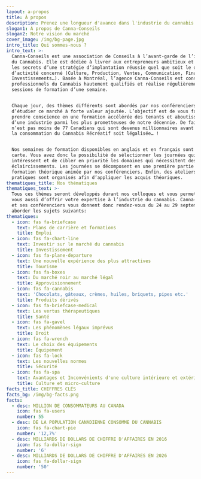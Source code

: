 ```yaml
---
layout: a-propos
title: À propos
description: Prenez une longueur d'avance dans l'industrie du cannabis
slogan1: À propos de Canna-Conseils
slogan2: Notre vision du marché
cover_image: /img/bg-page.jpg
intro_title: Qui sommes-nous ?
intro_text: >-
  Canna-Conseils est une association de Conseils à l’avant-garde de l’industrie
  du Cannabis. Elle est dédiée à livrer aux entrepreneurs ambitieux et aux PME
  les secrets d’une stratégie d’implantation réussie quel que soit le domaine
  d’activité concerné (Culture, Production, Ventes, Communication, Financements,
  Investissements…). Basée à Montréal, l’agence Canna-Conseils est constituée de
  professionnels du Cannabis hautement qualifiés et réalise régulièrement des
  sessions de formation d’une semaine.


  Chaque jour, des thèmes différents sont abordés par nos conférenciers afin
  d’étudier ce marché à forte valeur ajoutée. L’objectif est de vous faire
  prendre conscience en une formation accélérée des tenants et aboutissants
  d’une industrie parmi les plus prometteuses de notre décennie. De fait, ce
  n’est pas moins de 77 Canadiens qui sont devenus millionnaires avant même que
  la consommation du Cannabis Récréatif soit légalisée… !


  Nos semaines de formation disponibles en anglais et en français sont à la
  carte. Vous avez donc la possibilité de sélectionner les journées qui vous
  intéressent et de cibler en priorité les domaines qui nécessitent des
  éclaircissements. Les journées se décomposent en une première partie de
  formation théorique animée par nos conférenciers. Enfin, des ateliers
  pratiques sont organisés afin d’appliquer les acquis théoriques.
thematiques_title: Nos thématiques
thematiques_text: >-
  Tous ces thèmes seront développés durant nos colloques et vous permettront à
  vous aussi d’offrir votre expertise à l’industrie du cannabis. Canna-Conseils
  et ses conférenciers vous donnent donc rendez-vous du 24 au 29 septembre pour
  aborder les sujets suivants:
thematiques:
  - icon: fas fa-briefcase
    text: Plans de carrière et formations
    title: Emploi
  - icon: fas fa-chart-line
    text: Investir sur le marché du cannabis
    title: Investissement
  - icon: fas fa-plane-departure
    text: Une nouvelle expérience des plus attractives
    title: Tourisme
  - icon: fas fa-boxes
    text: Du marché noir au marché légal
    title: Approvisionnement
  - icon: fas fa-cannabis
    text: 'Chocolats, gâteaux, crèmes, huiles, briquets, pipes etc.'
    title: Produits dérivés
  - icon: fas fa-briefcase-medical
    text: Les vertus thérapeutiques
    title: Santé
  - icon: fas fa-gavel
    text: Les phénomènes légaux imprévus
    title: Droit
  - icon: fas fa-wrench
    text: Le choix des équipements
    title: Équipement
  - icon: fas fa-lock
    text: Les nouvelles normes
    title: Sécurité
  - icon: fas fa-spa
    text: Avantages et Inconvénients d'une culture intérieure et extérieure.
    title: Culture et micro-culture
facts_title: CHIFFRES CLÉS
facts_bg: /img/bg-facts.png
facts:
  - desc: MILLION DE CONSOMMATEURS AU CANADA
    icon: fas fa-users
    number: 55
  - desc: DE LA POPULATION CANADIENNE CONSOMME DU CANNABIS
    icon: fas fa-chart-pie
    number: '12,7%'
  - desc: MILLIARDS DE DOLLARS DE CHIFFRE D'AFFAIRES EN 2016
    icon: fas fa-dollar-sign
    number: '6'
  - desc: MILLIARDS DE DOLLARS DE CHIFFRE D'AFFAIRES EN 2026
    icon: fas fa-dollar-sign
    number: '50'
---
```


